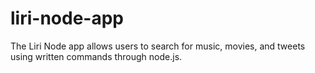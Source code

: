 # liri-node-app
The Liri Node app allows users to search for music, movies, and tweets using written commands through node.js.
